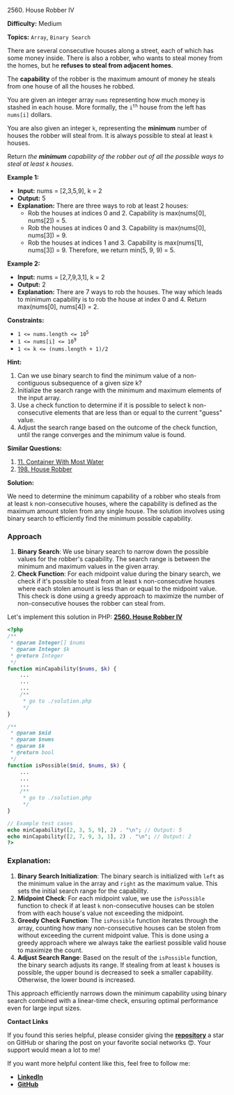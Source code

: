 2560\. House Robber IV

**Difficulty:** Medium

**Topics:** `Array`, `Binary Search`

There are several consecutive houses along a street, each of which has some money inside. There is also a robber, who wants to steal money from the homes, but he **refuses to steal from adjacent homes**.

The **capability** of the robber is the maximum amount of money he steals from one house of all the houses he robbed.

You are given an integer array `nums` representing how much money is stashed in each house. More formally, the <code>i<sup>th</sup></code> house from the left has `nums[i]` dollars.

You are also given an integer `k`, representing the **minimum** number of houses the robber will steal from. It is always possible to steal at least `k` houses.

Return _the **minimum** capability of the robber out of all the possible ways to steal at least `k` houses_.

**Example 1:**

- **Input:** nums = [2,3,5,9], k = 2
- **Output:** 5
- **Explanation:** There are three ways to rob at least 2 houses:
  - Rob the houses at indices 0 and 2. Capability is max(nums[0], nums[2]) = 5.
  - Rob the houses at indices 0 and 3. Capability is max(nums[0], nums[3]) = 9.
  - Rob the houses at indices 1 and 3. Capability is max(nums[1], nums[3]) = 9.
    Therefore, we return min(5, 9, 9) = 5.

**Example 2:**

- **Input:** nums = [2,7,9,3,1], k = 2
- **Output:** 2
- **Explanation:** There are 7 ways to rob the houses. The way which leads to minimum capability is to rob the house at index 0 and 4. Return max(nums[0], nums[4]) = 2.



**Constraints:**

- <code>1 <= nums.length <= 10<sup>5</sup></code>
- <code>1 <= nums[i] <= 10<sup>9</sup></code>
- `1 <= k <= (nums.length + 1)/2`


**Hint:**
1. Can we use binary search to find the minimum value of a non-contiguous subsequence of a given size k?
2. Initialize the search range with the minimum and maximum elements of the input array.
3. Use a check function to determine if it is possible to select k non-consecutive elements that are less than or equal to the current "guess" value.
4. Adjust the search range based on the outcome of the check function, until the range converges and the minimum value is found.


**Similar Questions:**
1. [11. Container With Most Water](https://github.com/mah-shamim/leet-code-in-php/tree/main/algorithms/000011-container-with-most-water)
2. [198. House Robber](https://github.com/mah-shamim/leet-code-in-php/tree/main/algorithms/000198-house-robber)





**Solution:**

We need to determine the minimum capability of a robber who steals from at least `k` non-consecutive houses, where the capability is defined as the maximum amount stolen from any single house. The solution involves using binary search to efficiently find the minimum possible capability.

### Approach
1. **Binary Search**: We use binary search to narrow down the possible values for the robber's capability. The search range is between the minimum and maximum values in the given array.
2. **Check Function**: For each midpoint value during the binary search, we check if it's possible to steal from at least `k` non-consecutive houses where each stolen amount is less than or equal to the midpoint value. This check is done using a greedy approach to maximize the number of non-consecutive houses the robber can steal from.

Let's implement this solution in PHP: **[2560. House Robber IV](https://github.com/mah-shamim/leet-code-in-php/tree/main/algorithms/002560-house-robber-iv/solution.php)**

```php
<?php
/**
 * @param Integer[] $nums
 * @param Integer $k
 * @return Integer
 */
function minCapability($nums, $k) {
    ...
    ...
    ...
    /**
     * go to ./solution.php
     */
}

/**
 * @param $mid
 * @param $nums
 * @param $k
 * @return bool
 */
function isPossible($mid, $nums, $k) {
    ...
    ...
    ...
    /**
     * go to ./solution.php
     */
}

// Example test cases
echo minCapability([2, 3, 5, 9], 2) . "\n"; // Output: 5
echo minCapability([2, 7, 9, 3, 1], 2) . "\n"; // Output: 2
?>
```

### Explanation:

1. **Binary Search Initialization**: The binary search is initialized with `left` as the minimum value in the array and `right` as the maximum value. This sets the initial search range for the capability.
2. **Midpoint Check**: For each midpoint value, we use the `isPossible` function to check if at least `k` non-consecutive houses can be stolen from with each house's value not exceeding the midpoint.
3. **Greedy Check Function**: The `isPossible` function iterates through the array, counting how many non-consecutive houses can be stolen from without exceeding the current midpoint value. This is done using a greedy approach where we always take the earliest possible valid house to maximize the count.
4. **Adjust Search Range**: Based on the result of the `isPossible` function, the binary search adjusts its range. If stealing from at least `k` houses is possible, the upper bound is decreased to seek a smaller capability. Otherwise, the lower bound is increased.

This approach efficiently narrows down the minimum capability using binary search combined with a linear-time check, ensuring optimal performance even for large input sizes.

**Contact Links**

If you found this series helpful, please consider giving the **[repository](https://github.com/mah-shamim/leet-code-in-php)** a star on GitHub or sharing the post on your favorite social networks 😍. Your support would mean a lot to me!

If you want more helpful content like this, feel free to follow me:

- **[LinkedIn](https://www.linkedin.com/in/arifulhaque/)**
- **[GitHub](https://github.com/mah-shamim)**
